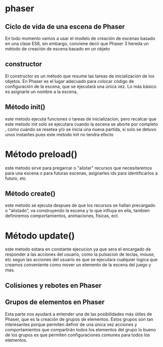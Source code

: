 # phaser
## Ciclo de vida de una escena de Phaser ##
En todo momento vamos a usar el modelo de creación de escenas basado en una clase ES6, sin embargo, conviene decir que Phaser 3 hereda un método de creación de escena basado en un objeto


## constructor
El constructor es un método que resume las tareas de inicialización de los objetos. En Phaser es el lugar adecuado para colocar código de configuración de la escena, que se ejecutará una única vez.
Lo más básico es asignarle un nombre a la escena,

## Método init()
este metodo ejecuta funciones o tareas de inicializacion,  pero recalcar que este metodo init solo se ejecutara cuando la escena se aborte por completo , como cuando se resetea y/o se inicia una nueva partida, si solo se detuvo unos instantes pues este metodo init no tendra efecto 


# Método preload()
este metodo sirve para pregarcar o "alistar" recursos que necesitaremos para una escena o para futuras escenas, asignarles ids para identificarlos a futuro, etc


## Método create()
este metodo se ejecuta despues de que los recursos se hallan precargado o "alistado", va construyendo la escena y lo que influya en ella, tambien definiremos comportamientos, animaciones, fisicas, ect.


# Método update()
este metodo estara en constante ejecucion ya que sera el encargado de responder a las acciones del usuario, como la pulsacion de teclas, mouse, etc
segun las acciones del usuario es que se ejecutara cualquier logica que creamos conveniente como mover un elemento de la escena del juego y mas.



## Colisiones y rebotes en Phaser ##


## Grupos de elementos en Phaser ## 
Esta parte nos ayudará a entender una de las posibilidades más útiles de Phaser, que es la creación de grupos de elementos. Estos grupos son tan interesantes porque permiten definir de una única vez acciones y comportamientos que compartirán todos los elementos del grupo
lo bueno de los grupos es que permiten configuraciones comunes para todos los elementos.
